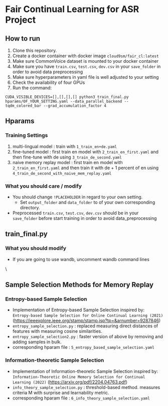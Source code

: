 # Fair Continual Learning for ASR Project


## How to run
1. Clone this repository.
2. Create a docker container with docker image `cloud9sm/fair_cl:latest`
3. Make sure CommonVoice dataset is mounted to your docker container
4. Make sure you have `train.csv`, `test.csv`, `dev.csv` in your `save_folder` in order to avoid data preprocessing
5. Make sure hyperparameters in yaml file is well adjusted to your setting
6. Check the availability of four GPUs
7. Run the command:
   
`CUDA_VISIBLE_DEVICES=[],[],[],[] python3 train_final.py hparams/OF_YOUR_SETTING.yaml --data_parallel_backend --tqdm_colored_bar --grad_accumulation_factor 4`
   
## Hparams
### Training Settings

1. multi-lingual model : train with `1_train_en+de.yaml`
2. fine-tuned model : first train en model with `2_train_en_first.yaml` and then fine-tune with de using `3_train_de_second.yaml`
3. naive memory replay model : first train en model with `2_train_en_first.yaml` and then train it with de + 1 percent of en using `4_train_de_second_with_naive_mem_replay.yaml`

### What you should care / modify
- You should change `!PLACEHOLDER` in regard to your own setting.
  - Set `output_folder` and `data_folder` to of your own corresponding directory.
- Preprocessed `train.csv`, `test.csv`, `dev.csv` should be in your `save_folder` before start training in order to avoid data_preprocessing


## train_final.py
### What you should modify
- If you are going to use wandb, uncomment wandb command lines

  

\
## Sample Selection Methods for Memory Replay
### Entropy-based Sample Selection
- Implementation of Entropy-based Sample Selection inspired by: `Entropy-based Sample Selection for Online Continual Learning (2021)`
   (https://ieeexplore.ieee.org/stamp/stamp.jsp?tp=&arnumber=9287846)
- `entropy_sample_selection.py` : replaced measuring direct distances of features with measuring cosine similarities.
- `entropy_sample_selection2.py` : faster version of above by removing and adding samples in bulk.
- corresponding hparam file : `5_entropy_based_sample_selection.yaml`

### Information-theoretic Sample Selection
- Implementation of Information-theoretic Sample Selection inspired by: `Information-Theoretic Online Memory Selection for Continual Learning (2022)`
  (https://arxiv.org/pdf/2204.04763.pdf)
- `info_theory_sample_selection.py` : threshold-based method. measures criteria M with surprise and learnability metric.
- corresponding hparam file : `6_info_theory_sample_selection.yaml`

  


